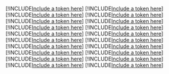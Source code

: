 [!INCLUDE[Include a token here](refs1521207758294/r1.md)]
[!INCLUDE[Include a token here](refs1521207758294/r2.md)]
[!INCLUDE[Include a token here](refs1521207758294/r3.md)]
[!INCLUDE[Include a token here](refs1521207758294/r4.md)]
[!INCLUDE[Include a token here](refs1521207758294/r5.md)]
[!INCLUDE[Include a token here](refs1521207758294/r6.md)]
[!INCLUDE[Include a token here](refs1521207758294/r7.md)]
[!INCLUDE[Include a token here](refs1521207758294/r8.md)]
[!INCLUDE[Include a token here](refs1521207758294/r9.md)]
[!INCLUDE[Include a token here](refs1521207758294/r10.md)]
[!INCLUDE[Include a token here](refs1521207758294/r11.md)]
[!INCLUDE[Include a token here](refs1521207758294/r12.md)]
[!INCLUDE[Include a token here](refs1521207758294/r13.md)]
[!INCLUDE[Include a token here](refs1521207758294/r14.md)]
[!INCLUDE[Include a token here](refs1521207758294/r15.md)]
[!INCLUDE[Include a token here](refs1521207758294/r16.md)]
[!INCLUDE[Include a token here](refs1521207758294/r17.md)]
[!INCLUDE[Include a token here](refs1521207758294/r18.md)]
[!INCLUDE[Include a token here](refs1521207758294/r19.md)]
[!INCLUDE[Include a token here](refs1521207758294/r20.md)]
